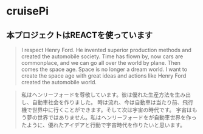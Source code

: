 # cruisePi

## 本プロジェクトはREACTを使っています

>I respect Henry Ford. He invented superior production methods and created the automobile society.
> Time has flown by, now cars are commonplace, and we can go all over the world by plane.
> Then comes the space age. Space is no longer a dream world.
> I want to create the space age with great ideas and actions like Henry Ford created the automobile world.

>私はヘンリーフォードを尊敬しています。彼は優れた生産方法を生み出し、自動車社会を作りました。
>時は流れ、今は自動車は当たり前、飛行機で世界中に行くことができます。そして次は宇宙の時代です。
>宇宙はもう夢の世界ではありません。私はヘンリーフォードをが自動車世界を作ったように、優れたアイデアと行動で宇宙時代を作りたいと思います。
